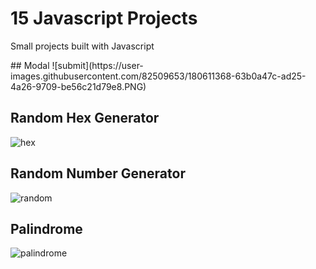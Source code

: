

# 15 Javascript Projects
<p>Small projects built with Javascript</p>
## Modal
![submit](https://user-images.githubusercontent.com/82509653/180611368-63b0a47c-ad25-4a26-9709-be56c21d79e8.PNG)

## Random Hex Generator
![hex](https://user-images.githubusercontent.com/82509653/180611398-fe30a365-f916-4c72-91db-2ed662901142.PNG)

## Random Number Generator
![random](https://user-images.githubusercontent.com/82509653/180611432-ecefca49-1c09-4cfe-b1d4-6afb7f72b61b.PNG)

## Palindrome
![palindrome](https://user-images.githubusercontent.com/82509653/180611532-a3ff1290-9e60-48eb-9bae-99bdacbe8b35.PNG)

